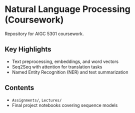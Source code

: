 # Natural Language Processing (Coursework)

Repository for AIGC 5301 coursework.

## Key Highlights
- Text preprocessing, embeddings, and word vectors
- Seq2Seq with attention for translation tasks
- Named Entity Recognition (NER) and text summarization

## Contents
- `Assignments/`, `Lectures/`  
- Final project notebooks covering sequence models
